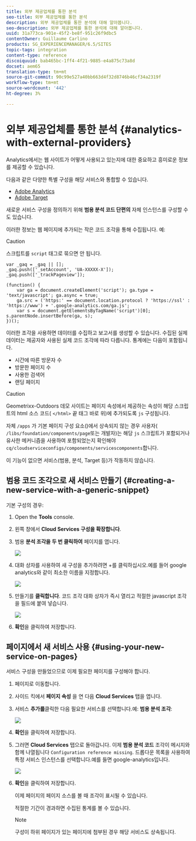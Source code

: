 ```yaml
---
title: 외부 제공업체를 통한 분석
seo-title: 외부 제공업체를 통한 분석
description: 외부 제공업체를 통한 분석에 대해 알아봅니다.
seo-description: 외부 제공업체를 통한 분석에 대해 알아봅니다.
uuid: 31a773ca-901e-45f2-be8f-951c26f9dbc5
contentOwner: Guillaume Carlino
products: SG_EXPERIENCEMANAGER/6.5/SITES
topic-tags: integration
content-type: reference
discoiquuid: bab465bc-1ff4-4f21-9885-e4a875c73a8d
docset: aem65
translation-type: tm+mt
source-git-commit: 90c99e527a40bb663d4f32d8746b46cf34a2319f
workflow-type: tm+mt
source-wordcount: '442'
ht-degree: 3%

---
```



# 외부 제공업체를 통한 분석 {#analytics-with-external-providers}

Analytics에서는 웹 사이트가 어떻게 사용되고 있는지에 대한 중요하고 흥미로운 정보를 제공할 수 있습니다.

다음과 같은 다양한 특별 구성을 해당 서비스와 통합할 수 있습니다.

* [Adobe Analytics](/help/sites-administering/adobeanalytics.md)
* [Adobe Target](/help/sites-administering/target.md)

새로운 서비스 구성을 정의하기 위해 **범용 분석 코드 단편의** 자체 인스턴스를 구성할 수도 있습니다.

이러한 정보는 웹 페이지에 추가되는 작은 코드 조각을 통해 수집됩니다. 예:

>[!CAUTION]
>
>스크립트를 `script` 태그로 묶으면 안 됩니다.

```
var _gaq = _gaq || [];
_gaq.push(['_setAccount', 'UA-XXXXX-X']);
_gaq.push(['_trackPageview']);

(function() {
    var ga = document.createElement('script'); ga.type = 'text/javascript'; ga.async = true;
    ga.src = ('https:' == document.location.protocol ? 'https://ssl' : 'https://www') + '.google-analytics.com/ga.js';
    var s = document.getElementsByTagName('script')[0]; s.parentNode.insertBefore(ga, s);
})();
```

이러한 조각을 사용하면 데이터를 수집하고 보고서를 생성할 수 있습니다. 수집된 실제 데이터는 제공자와 사용된 실제 코드 조각에 따라 다릅니다. 통계에는 다음이 포함됩니다.

* 시간에 따른 방문자 수
* 방문한 페이지 수
* 사용한 검색어
* 랜딩 페이지

>[!CAUTION]
>
>Geometrixx-Outdoors 데모 사이트는 페이지 속성에서 제공하는 속성이 해당 스크립트의 html 소스 코드( `</html>` 끝 태그 바로 위)에 추가되도록 `js` 구성됩니다.
>
>자체 `/apps` 가 기본 페이지 구성 요소()에서 상속되지 않는 경우 사용자( `/libs/foundation/components/page`또는 개발자)는 해당 `js` 스크립트가 포함되거나 유사한 메커니즘을 사용하여 포함되었는지 확인해야 `cq/cloudserviceconfigs/components/servicescomponents`합니다.
>
>이 기능이 없으면 서비스(범용, 분석, Target 등)가 작동하지 않습니다.

## 범용 코드 조각으로 새 서비스 만들기 {#creating-a-new-service-with-a-generic-snippet}

기본 구성의 경우:

1. Open the **Tools** console.
1. 왼쪽 창에서 **Cloud Services 구성을 확장합니다**.
1. 범용 **분석 조각을 두 번 클릭하여** 페이지를 엽니다.

   ![](assets/analytics_genericoverview.png)

1. 대화 상자를 사용하여 새 구성을 추가하려면 +를 클릭하십시오.예를 들어 google analytics와 같이 최소한 이름을 지정합니다.

   ![](assets/analytics_addconfig.png)

1. 만들기를 **클릭합니다**. 코드 조각 대화 상자가 즉시 열리고 적절한 javascript 조각을 필드에 붙여 넣습니다.

   ![](assets/analytics_snippet.png)

1. **확인**&#x200B;을 클릭하여 저장합니다.

## 페이지에서 새 서비스 사용 {#using-your-new-service-on-pages}

서비스 구성을 만들었으므로 이제 필요한 페이지를 구성해야 합니다.

1. 페이지로 이동합니다.
1. 사이드 킥에서 **페이지 속성** 을 연 다음 **Cloud Services** 탭을 엽니다.
1. 서비스 **추가를**&#x200B;클릭한 다음 필요한 서비스를 선택합니다.예: **범용 분석 조각**:

   ![](assets/analytics_selectservice.png)

1. **확인**&#x200B;을 클릭하여 저장합니다.
1. 그러면 **Cloud Services** 탭으로 돌아갑니다. 이제 **범용 분석 코드** 조각이 메시지와 함께 나열됩니다 `Configuration reference missing`. 드롭다운 목록을 사용하여 특정 서비스 인스턴스를 선택합니다.예를 들면 google-analytics입니다.

   ![](assets/analytics_selectspecificservice.png)

1. **확인**&#x200B;을 클릭하여 저장합니다.

   이제 페이지의 페이지 소스를 볼 때 조각이 표시될 수 있습니다.

   적절한 기간이 경과하면 수집된 통계를 볼 수 있습니다.

   >[!NOTE]
   >
   >구성이 하위 페이지가 있는 페이지에 첨부된 경우 해당 서비스도 상속됩니다.
